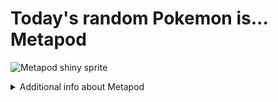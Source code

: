 # Today's random Pokemon is... Metapod

![Metapod shiny sprite](https://raw.githubusercontent.com/PokeAPI/sprites/master/sprites/pokemon/shiny/11.png)

<details>
<summary>Additional info about Metapod</summary>

| srpite type | image |
|------|------|
| back_default | ![Metapod back_default sprite](https://raw.githubusercontent.com/PokeAPI/sprites/master/sprites/pokemon/back/11.png) |
| back_shiny | ![Metapod back_shiny sprite](https://raw.githubusercontent.com/PokeAPI/sprites/master/sprites/pokemon/back/shiny/11.png) |
| front_default | ![Metapod front_default sprite](https://raw.githubusercontent.com/PokeAPI/sprites/master/sprites/pokemon/11.png) | </details>